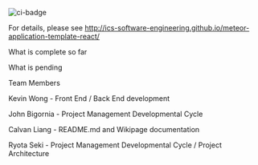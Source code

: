 ![ci-badge](https://github.com/ics-software-engineering/meteor-application-template-react/workflows/ci-meteor-application-template-react/badge.svg)

For details, please see http://ics-software-engineering.github.io/meteor-application-template-react/

What is complete so far

What is pending

Team Members

Kevin Wong - Front End / Back End development

John Bigornia - Project Management Developmental Cycle

Calvan Liang - README.md and Wikipage documentation

Ryota Seki - Project Management Developmental Cycle / Project Architecture